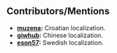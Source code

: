 ## Contributors/Mentions

- **[muzena](https://github.com/muzena):** Croatian localization.
- **[giwhub](https://github.com/giwhub):** Chinese localization.
- **[eson57](https://github.com/eson57):** Swedish localization.
